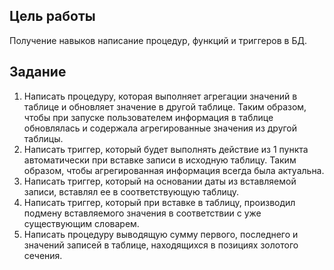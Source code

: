 ## Цель работы
Получение навыков написание процедур, функций и триггеров в БД.

## Задание
1. Написать процедуру, которая выполняет агрегации значений в таблице и обновляет значение в другой таблице. Таким образом, чтобы при запуске пользователем информация в таблице обновлялась и содержала агрегированные значения из другой таблицы.
1. Написать триггер, который будет выполнять действие из 1 пункта автоматически при вставке записи в исходную таблицу. Таким образом, чтобы агрегированная информация всегда была актуальна.
1. Написать триггер, который на основании даты из вставляемой записи, вставлял ее в соответствующую таблицу.
1. Написать триггер, который при вставке в таблицу, производил подмену вставляемого значения в соответствии с уже существующим словарем.
1. Написать процедуру выводящую сумму первого, последнего и значений записей в таблице, находящихся в позициях золотого сечения.
